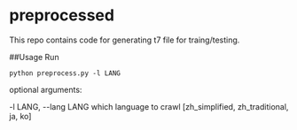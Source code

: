 # preprocessed
This repo contains code for generating t7 file for traing/testing.

##Usage
Run
```
python preprocess.py -l LANG 
```
optional arguments:

-l LANG, --lang LANG which language to crawl [zh_simplified, zh_traditional, ja, ko]

